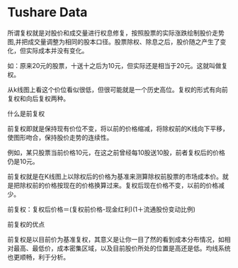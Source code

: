 # Tushare Data



所谓复权就是对股价和成交量进行权息修复，按照股票的实际涨跌绘制股价走势图,并把成交量调整为相同的股本口径。股票除权、除息之后，股价随之产生了变化，但实际成本并没有变化。

如：原来20元的股票，十送十之后为10元，但实际还是相当于20元。这就叫做复权。

从k线图上看这个价位看似很低，但很可能就是一个历史高位。复权的形式有向前复权和向后复权两种。

什么是前复权

前复权即就是保持现有价位不变，将以前的价格缩减，将除权前的K线向下平移，使图形吻合，保持股价走势的连续性。

例如，某只股票当前价格10元，在这之前曾经每10股送10股，前者复权后的价格仍是10元。

前复权就是在K线图上以除权后的价格为基准来测算除权前股票的市场成本价。就是把除权前的价格按现在的价格换算过来。复权后现在价格不变，以前的价格减少。

前复权：复权后价格＝(复权前价格-现金红利)(1＋流通股份变动比例)

前复权的优点

前复权是以目前价为基准复权，其意义是让你一目了然的看到成本分布情况，如相对最高、最低价，成本密集区域，以及目前股价所处的位置是高还是低。均线系统也更顺畅，利于分析。